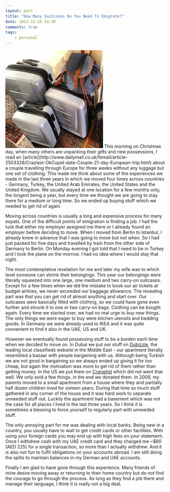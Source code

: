 ```yaml
---
layout: post
title: "How Many Suitcases Do You Need To Emigrate?"
date: 2013-12-25 14:30
comments: true
tags:
    - personal
---
```

<img src="/img/post/suitcases.jpg" width="306" height="306" class="right" />
This morning on Christmas day, when many others are unpacking their gifts and new possessions, I read an [article](http://www.dailymail.co.uk/femail/article-2503328/Craziest-OkCupid-date-Couple-21-day-European-trip.html) about a couple travelling through Europe for three weeks without any luggage but one set of clothing. This made me think about some of the experiences we made in the last three years in which we moved four times across countries - Germany, Turkey, the United Arab Emirates, the United States and the United Kingdom. We usually stayed at one location for a few months only, the longest being a year, but every time we thought we are going to stay there for a medium or long time. So we ended up buying stuff which we needed to get rid of again.

Moving across countries is usually a long and expensive process for many expats. One of the difficult points of emigration is finding a job. I had the luck that either my employer assigned me there or I already found an employer before deciding to move. When I moved from Berlin to Istanbul, I already knew in advance that I was going to move but not when. So I had just packed for five days and travelled by train from the other side of Germany to Berlin. On Monday evening I got told that I need to be in Turkey and I took the plane on the morrow. I had no idea where I would stay that night.
<!-- more -->
The most contemplative revelation for me and later my wife was  to which level someone can shrink their belongings. This year our belongings were literally squeezed into one large, one medium and two carry-on suitcases. Except for a few times when we did the mistake to book our air tickets at budget airlines, we never exceeded our baggage allowance. The revealing part was that you can get rid of almost anything and start over. Our suitcases were basically filled with clothing, so we could have gone even further and shrunk it to one or two carry-on bags. Clothing can be bought again. Every time we started over, we had no real urge to buy new things. The only things we were eager to buy were kitchen utensils and bedding goods. In Germany we were already used to IKEA and it was quite convenient to find it also in the UAE, US and UK. 

However we eventually found possessing stuff to be a burden each time when we decided to move on. In Dubai we put our stuff on [Dubizzle](http://www.dubizzle.com/), the leading local classifieds website in the Middle East - our apartment literally resembled a bazaar with people bargaining with us. Although being Turkish we are not good in bargaining so we always ended up giving it for too cheap, but again the motivation was more to get rid of them rather than getting money. In the US we put them on [Craigslist](http://www.craigslist.org/) which did not went that well. We only sold a few things, in the end we donated them. In 2009, my parents moved to a small apartment from a house where they and partially half dozen children lived for sixteen years. During that time so much stuff gathered in any corner of the house and it was hard work to separate unneeded stuff out. Luckily the apartment had a basement which was not the case for all places I lived in the last three years. So I think it is sometimes a blessing to force yourself to regularly part with unneeded stuff.

The only annoying part for me was dealing with local banks. Being new in a country, you usually have to wait to get credit cards or other facilities. With using your foreign cards you may end up with high fees on your statement. Once I withdrew cash with my UAE credit card and they charged me ~$60 (AED 225) for a single transaction, so more than I actually withdrew. And it is also not fun to fulfil obligations on your accounts abroad. I am still doing the splits to maintain balances in my German and UAE accounts.

Finally I am glad to have gone through this experience. Many friends of mine desire moving away or returning to their home country but do not find the courage to go through the process. As long as they find a job there and manage their language, I think it is really not a big deal.